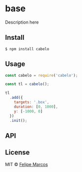 # base

Description here

## Install

```
$ npm install cabelo
```


## Usage

```js
const cabelo = require('cabelo');

const tl = cabelo();

tl
  .add({
    targets: '.box',
    duration: [0, 1000],
    y: [-1000, 0]
  })
  .init();
```


## API

## License

MIT © [Felipe Marcos](http://felipemarcos.com)
